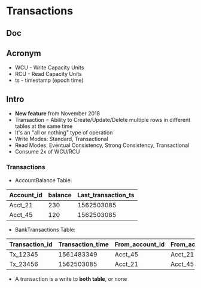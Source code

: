 # Transactions

## Doc

## Acronym
* WCU - Write Capacity Units
* RCU - Read Capacity Units
* ts - timestamp (epoch time)

## Intro
* **New feature** from November 2018
* Transaction = Ability to Create/Update/Delete multiple rows in different tables at the same time
* It's an "all or nothing" type of operation
* Write Modes: Standard, Transactional
* Read Modes: Eventual Consistency, Strong Consistency, Transactional
* Consume 2x of WCU/RCU

### Transactions
* AccountBalance Table:

| Account_id | balance | Last_transaction_ts |
|------------|---------|---------------------|
| Acct_21    | 230     | 1562503085          |
| Acct_45    | 120     | 1562503085          |

* BankTransactions Table:

| Transaction_id | Transaction_time | From_account_id | From_account_id | value |
|----------------|------------------|-----------------|-----------------|-------|
| Tx_12345       | 1561483349       | Acct_45         | Acct_21         | 45    |
| Tx_23456       | 1562503085       | Acct_21         | Acct_45         | 100   |

* A transaction is a write to **both table**, or none
